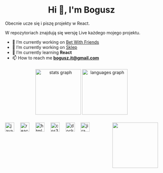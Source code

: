 <h1 align="center">Hi 👋, I'm Bogusz</h1>

Obecnie ucze się i piszę projekty w React.

W repozytoriach znajdują się wersję Live każdego mojego projektu.

- 🔭 I’m currently working on [Bet With Friends](https://github.com/KathidB/bet-with-friends)
- 🔭 I’m currently working on [Sklep]( https://github.com/MichalMotyka/SUMA-SKLEP)
- 🌱 I’m currently learning **React**
- 📫 How to reach me **bogusz.it@gmail.com**

###

<div align="center">
  <img src="https://github-readme-stats.vercel.app/api?username=KathidB&hide_title=false&hide_rank=false&show_icons=true&include_all_commits=true&count_private=true&disable_animations=false&theme=dracula&locale=en&hide_border=false" height="150" alt="stats graph"  />
  <img src="https://github-readme-stats.vercel.app/api/top-langs?username=KathidB&locale=en&hide_title=false&layout=compact&card_width=320&langs_count=5&theme=dracula&hide_border=false" height="150" alt="languages graph"  />
</div>

### 

<img align="right" height="150" src="https://i.pinimg.com/originals/7a/26/24/7a2624c6762fa4775852ef6f1d5af1fb.gif"  />

###

<div align="left">
  <img src="https://cdn.jsdelivr.net/gh/devicons/devicon/icons/javascript/javascript-original.svg" height="30" alt="javascript logo"  />
  <img width="12" />
  <img src="https://cdn.jsdelivr.net/gh/devicons/devicon/icons/react/react-original.svg" height="30" alt="react logo"  />
  <img width="12" />
  <img src="https://cdn.jsdelivr.net/gh/devicons/devicon/icons/html5/html5-original.svg" height="30" alt="html5 logo"  />
  <img width="12" />
  <img src="https://cdn.jsdelivr.net/gh/devicons/devicon/icons/css3/css3-original.svg" height="30" alt="css3 logo"  />
  <img width="12" />
  <img src="https://cdn.jsdelivr.net/gh/devicons/devicon/icons/docker/docker-original.svg" height="30" alt="docker logo"  />
  <img width="12" />
  <img src="https://cdn.jsdelivr.net/gh/devicons/devicon/icons/jira/jira-original.svg" height="30" alt="jira logo"  />
</div>

###


###

<br clear="both">


